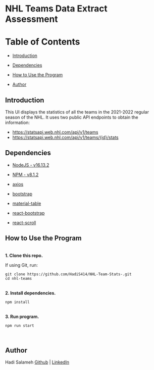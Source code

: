 # NHL Teams Data Extract Assessment

# Table of Contents

- [Introduction](#introduction)

- [Dependencies](#dependencies)

- [How to Use the Program](#how-to-use-the-program)

- [Author](#author)

## Introduction

This UI displays the statistics of all the teams in the 2021-2022 regular season of the NHL. It uses two public API endpoints to obtain the information:
- https://statsapi.web.nhl.com/api/v1/teams
- https://statsapi.web.nhl.com/api/v1/teams/{id}/stats

## Dependencies

- [NodeJS - v16.13.2](https://nodejs.org/en/)

- [NPM - v8.1.2](https://www.npmjs.com/)

- [axios](https://www.npmjs.com/package/react-axios)

- [bootstrap](https://getbootstrap.com/docs/4.1/getting-started/introduction/)

- [material-table](https://material-table.com/#/)

- [react-bootstrap](https://react-bootstrap.github.io/)

- [react-scroll](https://www.npmjs.com/package/react-scroll)

## How to Use the Program

<br />
<b>1. Clone this repo.</b>

If using Git, run:
```
git clone https://github.com/HadiS414/NHL-Team-Stats-.git
cd nhl-teams
```

<br />
<b>2. Install dependencies.</b>

```
npm install
```

<br />
<b>3. Run  program.</b><br />

```
npm run start
```

<br />

## Author

Hadi Salameh [Github](https://github.com/HadiS414) | [LinkedIn](https://www.linkedin.com/in/hadi-salameh/) <br>

